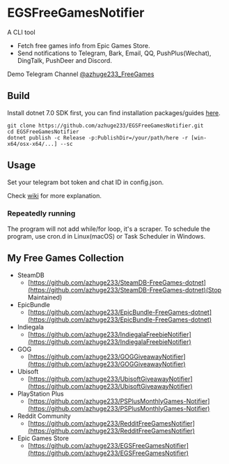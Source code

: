 # EGSFreeGamesNotifier

A CLI tool

- Fetch free games info from Epic Games Store.
- Send notifications to Telegram, Bark, Email, QQ, PushPlus(Wechat), DingTalk, PushDeer and Discord.

Demo Telegram Channel [@azhuge233_FreeGames](https://t.me/azhuge233_FreeGames)

## Build

Install dotnet 7.0 SDK first, you can find installation packages/guides [here](https://dotnet.microsoft.com/download).

```shell
git clone https://github.com/azhuge233/EGSFreeGamesNotifier.git
cd EGSFreeGamesNotifier
dotnet publish -c Release -p:PublishDir=/your/path/here -r [win-x64/osx-x64/...] --sc
```

## Usage

Set your telegram bot token and chat ID in config.json.

Check [wiki](https://github.com/azhuge233/EGSFreeGamesNotifier/wiki) for more explanation.

### Repeatedly running

The program will not add while/for loop, it's a scraper. To schedule the program, use cron.d in Linux(macOS) or Task Scheduler in Windows.

## My Free Games Collection

- SteamDB
    - [https://github.com/azhuge233/SteamDB-FreeGames-dotnet](https://github.com/azhuge233/SteamDB-FreeGames-dotnet)(Stop Maintained)
- EpicBundle
    - [https://github.com/azhuge233/EpicBundle-FreeGames-dotnet](https://github.com/azhuge233/EpicBundle-FreeGames-dotnet)
- Indiegala
    - [https://github.com/azhuge233/IndiegalaFreebieNotifier](https://github.com/azhuge233/IndiegalaFreebieNotifier)
- GOG
    - [https://github.com/azhuge233/GOGGiveawayNotifier](https://github.com/azhuge233/GOGGiveawayNotifier)
- Ubisoft
    - [https://github.com/azhuge233/UbisoftGiveawayNotifier](https://github.com/azhuge233/UbisoftGiveawayNotifier)
- PlayStation Plus
    - [https://github.com/azhuge233/PSPlusMonthlyGames-Notifier](https://github.com/azhuge233/PSPlusMonthlyGames-Notifier)
- Reddit Community
    - [https://github.com/azhuge233/RedditFreeGamesNotifier](https://github.com/azhuge233/RedditFreeGamesNotifier)
- Epic Games Store
    - [https://github.com/azhuge233/EGSFreeGamesNotifier](https://github.com/azhuge233/EGSFreeGamesNotifier)
